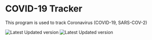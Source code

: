# COVID-19 Tracker
This program is used to track Coronavirus (COVID-19, SARS-COV-2)

![Latest Updated version](https://i.imgur.com/6xv2SlA.png)
![Latest Updated version](https://i.imgur.com/A835VIz.png)
